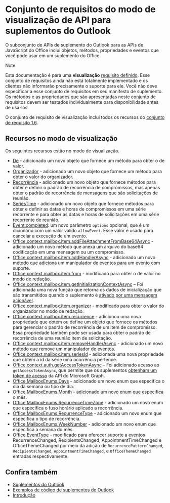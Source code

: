# <a name="outlook-add-in-api-preview-requirement-set"></a>Conjunto de requisitos do modo de visualização de API para suplementos do Outlook

O subconjunto de APIs de suplemento do Outlook para as APIs de JavaScript do Office inclui objetos, métodos, propriedades e eventos que você pode usar em um suplemento do Office.

> [!NOTE]
> Esta documentação é para uma **visualização** [requisito definido](/javascript/office/requirement-sets/outlook-api-requirement-sets). Esse conjunto de requisitos ainda não está totalmente implementado e os clientes não informarão precisamente o suporte para ele. Você não deve especificar a esse conjunto de requisitos em seu manifesto de suplemento. Os métodos e as propriedades que são apresentadas neste conjunto de requisitos devem ser testados individualmente para disponibilidade antes de usá-los.

O conjunto de requisito de visualização inclui todos os recursos do [conjunto de requisito 1.6](../requirement-set-1.6/outlook-requirement-set-1.6.md).

## <a name="features-in-preview"></a>Recursos no modo de visualização

Os seguintes recursos estão no modo de visualização.

- [De](/javascript/api/outlook/office.from) - adicionado um novo objeto que fornece um método para obter o de valor.
- [Organizador](/javascript/api/outlook/office.organizer) - adicionado um novo objeto que fornece um método para obter o valor do organizador.
- [Recorrência](/javascript/api/outlook/office.recurrence) - adicionado um novo objeto que fornece métodos para obter e definir o padrão de recorrência de compromissos, mas apenas obter o padrão de recorrência de mensagens que são solicitações de reunião.
- [SeriesTime](/javascript/api/outlook/office.seriestime) - adicionado um novo objeto que fornece métodos para obter e definir as datas e horas de compromissos em uma série recorrente e para obter as datas e horas de solicitações em uma série recorrente de reunião.
- [Event.completed](/javascript/api/office/office.addincommands.event#completed-options-): um novo parâmetro `options` opcional, que é um dicionário com um valor válido `allowEvent`. Esse valor é usado para cancelar a execução de um evento.
- [Office.context.mailbox.item.addFileAttachmentFromBase64Async](office.context.mailbox.item.md#addfileattachmentfrombase64asyncbase64file-attachmentname-options-callback) - adicionado um novo método que anexa um arquivo do base64 codificação em uma mensagem ou um compromisso.
- [Office.context.mailbox.item.addHandlerAsync](office.context.mailbox.item.md#addhandlerasynceventtype-handler-options-callback) - adicionado um novo método que adiciona um manipulador de eventos para um evento com suporte.
- [Office.context.mailbox.item.from](office.context.mailbox.item.md#from-emailaddressdetailsjavascriptapioutlookofficeemailaddressdetailsfromjavascriptapioutlookofficefrom) - modificado para obter o de valor no modo de redação.
- [Office.context.mailbox.item.getInitializationContextAsync](office.context.mailbox.item.md#getinitializationcontextasyncoptions-callback) – Foi adicionada uma nova função que retorna os dados de inicialização que são transmitidos quando o suplemento é [ativado por uma mensagem acionável](https://docs.microsoft.com/outlook/actionable-messages/invoke-add-in-from-actionable-message).
- [Office.context.mailbox.item.organizer](office.context.mailbox.item.md#organizer-emailaddressdetailsjavascriptapioutlookofficeemailaddressdetailsorganizerjavascriptapioutlookofficeorganizer) - modificado para obter o valor do organizador no modo de redação.
- [Office.context.mailbox.item.recurrence](office.context.mailbox.item.md#nullable-recurrence-recurrencejavascriptapioutlookofficerecurrence) - adicionou uma nova propriedade que obtém ou define um objeto que fornece os métodos para gerenciar o padrão de recorrência de um item de compromisso. Essa propriedade também pode ser usada para obter o padrão de recorrência de uma reunião item de solicitação.
- [Office.context.mailbox.item.removeHandlerAsync](office.context.mailbox.item.md#removehandlerasynceventtype-handler-options-callback) - adicionado um novo método que remove um manipulador de eventos.
- [Office.context.mailbox.item.seriesId](office.context.mailbox.item.md#nullable-seriesid-string) - adicionada uma nova propriedade que obtém a id da série uma ocorrência pertence.
- [Office.context.auth.getAccessTokenAsync](https://docs.microsoft.com/office/dev/add-ins/develop/sso-in-office-add-ins#sso-api-reference) – Foi adicionado acesso ao `getAccessTokenAsync`, que permite que os suplementos [obtenham um token de acesso](https://docs.microsoft.com/outlook/add-ins/authenticate-a-user-with-an-sso-token) da API do Microsoft Graph.
- [Office.MailboxEnums.Days](/javascript/api/outlook/office.mailboxenums.days) - adicionado um novo enum que especifica o dia da semana ou tipo de dia.
- [Office.MailboxEnums.Month](/javascript/api/outlook/office.mailboxenums.month) - adicionado um novo enum que especifica o mês.
- [Office.MailboxEnums.RecurrenceTimeZone](/javascript/api/outlook/office.mailboxenums.recurrencetimezone) - adicionado um novo enum que especifica o fuso horário aplicado a recorrência.
- [Office.MailboxEnums.RecurrenceType](/javascript/api/outlook/office.mailboxenums.recurrencetype) - adicionado um novo enum que especifica o tipo de recorrência.
- [Office.MailboxEnums.WeekNumber](/javascript/api/outlook/office.mailboxenums.weeknumber) - adicionado um novo enum que especifica a semana do mês.
- [Office.EventType](/javascript/api/office/office.eventtype) - modificado para oferecer suporte a eventos RecurrenceChanged, RecipientsChanged, AppointmentTimeChanged e OfficeThemeChanged por meio da adição de `RecurrencePatternChanged`, `RecipientsChanged`, `AppointmentTimeChanged`, e `OfficeThemeChanged` entradas respectivamente.

## <a name="see-also"></a>Confira também

- 
  [Suplementos do Outlook](https://docs.microsoft.com/outlook/add-ins/)
- [Exemplos de código de suplementos do Outlook](https://developer.microsoft.com/outlook/gallery/?filterBy=Outlook,Samples,Add-ins)
- [Introdução](https://docs.microsoft.com/outlook/add-ins/quick-start)